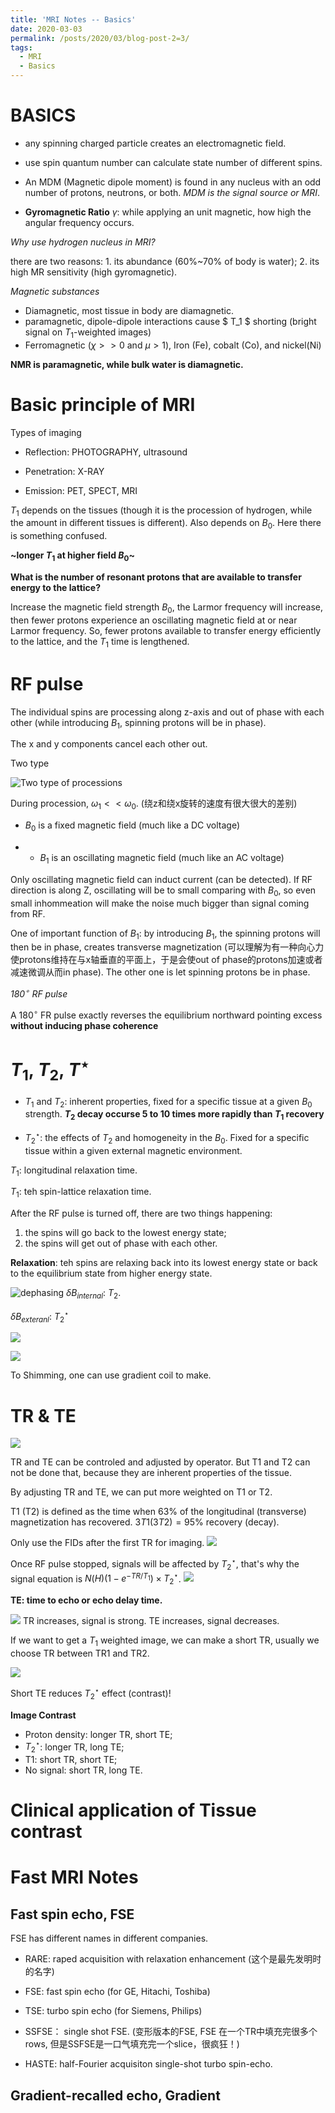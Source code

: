 ```yaml
---
title: 'MRI Notes -- Basics'
date: 2020-03-03
permalink: /posts/2020/03/blog-post-2=3/
tags:
  - MRI
  - Basics
---
```



# BASICS

* any spinning charged particle creates an electromagnetic field.

* use spin quantum number can calculate state number of different spins.

* An MDM (Magnetic dipole moment) is found in any nucleus with an odd number of protons, neutrons, or both. *MDM is the signal source or MRI*.

* **Gyromagnetic Ratio** $\gamma$: while applying an unit magnetic, how high the angular frequency occurs.

*Why use hydrogen nucleus in MRI?*

there are two reasons: 1. its abundance (60%~70% of body is water); 2. its high MR sensitivity (high gyromagnetic).

*Magnetic substances*

* Diamagnetic, most tissue in body are diamagnetic.
* paramagnetic, dipole-dipole interactions cause $ T_1 $ shorting (bright signal on $T_1$-weighted images)
* Ferromagnetic ($\chi >> 0$ and $\mu > 1$), Iron (Fe), cobalt (Co), and nickel(Ni)

**NMR is paramagnetic, while bulk water is diamagnetic.**


# Basic principle of MRI

Types of imaging

* Reflection: PHOTOGRAPHY, ultrasound

* Penetration: X-RAY

* Emission: PET, SPECT, MRI

$T_1$ depends on the tissues (though it is the procession of hydrogen, while the amount in different tissues is different).  Also depends on $B_0$. Here there is something confused.

**~longer $T_1$ at higher field $B_0$~**

**What is the number of resonant protons that are available to transfer energy to the lattice?**

Increase the magnetic field strength $B_0$, the Larmor frequency will increase, then fewer protons experience an oscillating magnetic field at or near Larmor frequency. So, fewer protons available to transfer energy efficiently to the lattice, and the $T_1$ time is lengthened.

# RF pulse

The individual spins are processing along z-axis and out of phase with each other (while introducing $B_1$, spinning protons will be in phase).

The x and y components cancel each other out.


Two type

![Two type of processions](./figure/TwoTypeOfProcession.png)


During procession, $\omega_1 << \omega_0$. (绕z和绕x旋转的速度有很大很大的差别)


* $B_0$ is a fixed magnetic field (much like a DC voltage)

* * $B_1$ is an oscillating magnetic field (much like an AC voltage)

Only oscillating magnetic field can induct current (can be detected). If RF direction is along Z, oscillating will be to small comparing with $B_0$, so even small inhommeation will make the noise much bigger than signal coming from RF.


One of important function of $B_1$: by introducing $B_1$, the spinning protons will then be in phase, creates transverse magnetization (可以理解为有一种向心力使protons维持在与x轴垂直的平面上，于是会使out of phase的protons加速或者减速微调从而in phase). The other one is let spinning protons be in phase.


*$180^\circ$ RF pulse*

A $180^\circ$ FR pulse exactly reverses the equilibrium northward pointing excess **without inducing phase coherence**



# $T_1$, $T_2$, $T^{\star}$

* $T_1$ and $T_2$: inherent properties, fixed for a specific tissue at a given $B_0$ strength. **$T_2$ decay occurse 5 to 10 times more rapidly than $T_1$ recovery**

* $T_2^{\star}$: the effects of $T_2$ and homogeneity in the $B_0$. Fixed for a specific tissue within a given external magnetic environment.

$T_1$: longitudinal relaxation time.

$T_1$: teh spin-lattice relaxation time.

After the RF pulse is turned off, there are two things happening:

1. the spins will go back to the lowest energy state;
2. the spins will get out of phase with each other.


**Relaxation**: teh spins are relaxing back into its lowest energy state or back to the equilibrium state from higher energy state.

![dephasing](figure/dephasing.png)
$\delta B_{internal}$: $T_2$.

$\delta B_{exteranl}$: $T_2^{\star}$

![](figure/T2Relaxation.png)

![](figure/SignalReceived.png)

To Shimming, one can use gradient coil to make.

# TR & TE

![](figure/ProcedureOfMRI.png)

TR and TE can be controled and adjusted by operator. But T1 and T2 can not be done that, because they are inherent properties of the tissue.


By adjusting TR and TE, we can put more weighted on T1 or   T2.

T1 (T2) is defined as the time when $63\%$ of the longitudinal (transverse) magnetization has recovered. $3T1 (3T2) = 95\%$ recovery (decay).

Only use the FIDs after the first TR for imaging.
![](figure/FID.png)

Once RF pulse stopped, signals will be affected by $T_2^\star$, that's why the signal equation is $N(H)(1-e^{-TR/{T_1}})\times T_2^{\star}$.
![](figure/FID2.png)

**TE: time to echo or echo delay time.**

![](figure/EchoDecayTime.png)
TR increases, signal is strong. TE increases, signal decreases.

If we want to get a $T_1$ weighted image, we can make a short TR, usually we choose TR between TR1 and TR2.

![](figure/T1WeightedImage.png)

Short TE reduces $T_2^\star$ effect (contrast)!


**Image Contrast**

* Proton density: longer TR, short TE;
* $T_2^\star$: longer TR, long TE;
* T1: short TR, short TE;
* No signal: short TR, long TE.


# Clinical application of Tissue contrast












# Fast MRI Notes
## Fast spin echo, FSE

FSE has different names in different companies.

* RARE: raped acquisition with relaxation enhancement (这个是最先发明时的名字)
* FSE: fast spin echo (for GE, Hitachi, Toshiba)
* TSE: turbo spin echo (for Siemens, Philips)

* SSFSE： single shot FSE. (变形版本的FSE, FSE 在一个TR中填充完很多个rows, 但是SSFSE是一口气填充完一个slice，很疯狂！)

* HASTE: half-Fourier acquisiton single-shot turbo spin-echo.










## Gradient-recalled echo, Gradient

